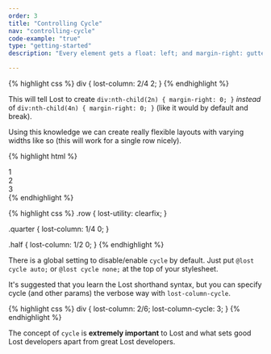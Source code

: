```yaml
---
order: 3
title: "Controlling Cycle"
nav: "controlling-cycle"
code-example: "true"
type: "getting-started"
description: "Every element gets a float: left; and margin-right: gutter; applied to it except the last element in the row and the last item in a container. Lost will automatically detect the last item in a row (based on the denominator you passed) and apply a margin-right: 0;, and float: right; to it by default. To override this behavior and tell Lost to apply margin-right: 0; and float: right; to a specific iteration, simply pass a cycle param to your lost-column property as the second argument."

---
```


{% highlight css %}
div {
  lost-column: 2/4 2;
}
{% endhighlight %}

This will tell Lost to create `div:nth-child(2n) { margin-right: 0; }` *instead* of `div:nth-child(4n) { margin-right: 0; }` (like it would by default and break).

Using this knowledge we can create really flexible layouts with varying widths like so (this will work for a single row nicely).

{% highlight html %}
<section class="row">
  <div class="quarter">1</div>
  <div class="half">2</div>
  <div class="quarter">3</div>
</section>
{% endhighlight %}

{% highlight css %}
.row {
  lost-utility: clearfix;
}

.quarter {
  lost-column: 1/4 0;
}

.half {
  lost-column: 1/2 0;
}
{% endhighlight %}

There is a global setting to disable/enable `cycle` by default. Just put `@lost cycle auto;` or `@lost cycle none;` at the top of your stylesheet.

It's suggested that you learn the Lost shorthand syntax, but you can specify cycle (and other params) the verbose way with `lost-column-cycle`.

{% highlight css %}
div {
  lost-column: 2/6;
  lost-column-cycle: 3;
}
{% endhighlight %}

The concept of `cycle` is **extremely important** to Lost and what sets good Lost developers apart from great Lost developers.
